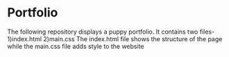 # Portfolio

The following repository displays a puppy portfolio.
It contains two files-
1)index.html
2)main.css
The index.html file shows the structure of the page while the main.css file adds style to the website
